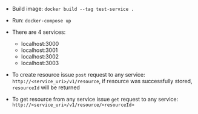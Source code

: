 - Build image: `docker build --tag test-service .`
- Run: `docker-compose up`

- There are 4 services:

    - localhost:3000
    - localhost:3001
    - localhost:3002
    - localhost:3003

- To create resource issue `post` request to any service: `http://<service_uri>/v1/resource`, 
if resource was successfully stored, `resourceId` will be returned
  
- To get resource from any service issue `get` request to any service:
`http://<service_uri>/v1/resource/<resourceId>`
